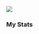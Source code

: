 <div>
  <img src="https://i.ibb.co/yd7dM8W/Screenshot-2024-07-01-235504.png"/>
</div>

<div style={text-align:center}>
  <h3>My Stats</h3>
</div>

